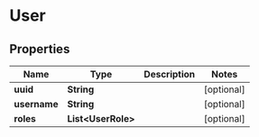 

# User


## Properties

Name | Type | Description | Notes
------------ | ------------- | ------------- | -------------
**uuid** | **String** |  |  [optional]
**username** | **String** |  |  [optional]
**roles** | **List&lt;UserRole&gt;** |  |  [optional]




